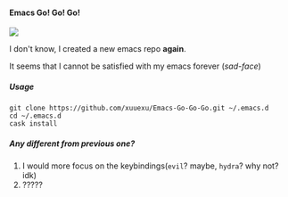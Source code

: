 #### Emacs Go! Go! Go!

![](https://github.com/xuuexu/Emacs-Go-Go-Go/blob/master/Emacs-Go-Go-Go.jpg)

I don't know, I created a new emacs repo **again**.

It seems that I cannot be satisfied with my emacs forever (*sad-face*)

##### Usage

```shell
git clone https://github.com/xuuexu/Emacs-Go-Go-Go.git ~/.emacs.d
cd ~/.emacs.d
cask install
```

##### Any different from previous one?

1. I would more focus on the keybindings(`evil`? maybe, `hydra`? why not? idk)
2. ?????


